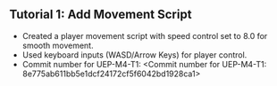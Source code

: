 ## Tutorial 1: Add Movement Script
- Created a player movement script with speed control set to 8.0 for smooth movement.
- Used keyboard inputs (WASD/Arrow Keys) for player control.
- Commit number for UEP-M4-T1: <Commit number for UEP-M4-T1: 8e775ab611bb5e1dcf24172cf5f6042bd1928ca1>
